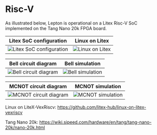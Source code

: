 # Risc-V
As illustrated below, Lepton is operational on a Litex Risc-V SoC implemented on the Tang Nano 20k FPGA board.

| Litex SoC configuration  | Linux on Litex           |
:-------------------------:|:-------------------------:
![Litex SoC configuration](images/riscv/litex.png?raw=true "Litex SoC configuration") | ![Linux on Litex](images/riscv/linux_on_litex.png?raw=true "Linux on Litex")

| Bell circuit diagram     | Bell simulation          |
:-------------------------:|:-------------------------:
![Bell circuit diagram](images/riscv/drafter_bell.png?raw=true "Bell circuit diagram") | ![Bell simulation](images/riscv/statevec_bell.png?raw=true "Bell simulation")

| MCNOT circuit diagram    | MCNOT simulation         |
:-------------------------:|:-------------------------:
![MCNOT circuit diagram](images/riscv/drafter_mcnot.png?raw=true "MCNOT circuit diagram") | ![MCNOT simulation](images/riscv/statevec_mcnot.png?raw=true "MCNOT simulation")

Linux on LiteX-VexRiscv:
https://github.com/litex-hub/linux-on-litex-vexriscv

Tang Nano 20k:
https://wiki.sipeed.com/hardware/en/tang/tang-nano-20k/nano-20k.html
